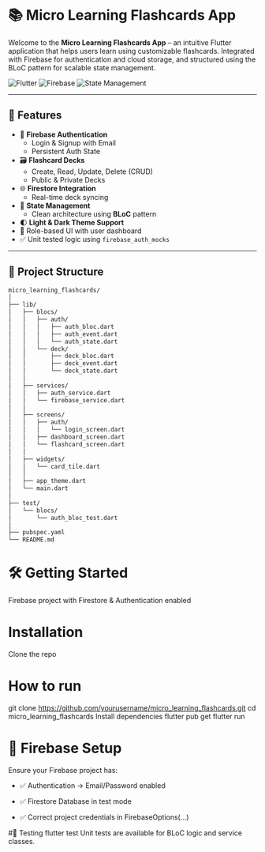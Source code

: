 # 📚 Micro Learning Flashcards App

Welcome to the **Micro Learning Flashcards App** – an intuitive Flutter application that helps users learn using customizable flashcards. Integrated with Firebase for authentication and cloud storage, and structured using the BLoC pattern for scalable state management.

![Flutter](https://img.shields.io/badge/Flutter-3.10-blue?logo=flutter)
![Firebase](https://img.shields.io/badge/Firebase-Backend-orange?logo=firebase)
![State Management](https://img.shields.io/badge/BLoC-Clean%20Architecture-purple?logo=dart)

---

## 🚀 Features

- 🔐 **Firebase Authentication**
  - Login & Signup with Email
  - Persistent Auth State
- 🗃️ **Flashcard Decks**
  - Create, Read, Update, Delete (CRUD)
  - Public & Private Decks
- 🌐 **Firestore Integration**
  - Real-time deck syncing
- 🧠 **State Management**
  - Clean architecture using **BLoC** pattern
- 🌓 **Light & Dark Theme Support**
- 👥 Role-based UI with user dashboard
- ✅ Unit tested logic using `firebase_auth_mocks`

---

## 📁 Project Structure

```bash
micro_learning_flashcards/
│
├── lib/
│   ├── blocs/
│   │   ├── auth/
│   │   │   ├── auth_bloc.dart
│   │   │   ├── auth_event.dart
│   │   │   └── auth_state.dart
│   │   └── deck/
│   │       ├── deck_bloc.dart
│   │       ├── deck_event.dart
│   │       └── deck_state.dart
│   │
│   ├── services/
│   │   ├── auth_service.dart
│   │   └── firebase_service.dart
│   │
│   ├── screens/
│   │   ├── auth/
│   │   │   └── login_screen.dart
│   │   ├── dashboard_screen.dart
│   │   └── flashcard_screen.dart
│   │
│   ├── widgets/
│   │   └── card_tile.dart
│   │
│   ├── app_theme.dart
│   └── main.dart
│
├── test/
│   └── blocs/
│       └── auth_bloc_test.dart
│
├── pubspec.yaml
└── README.md

```

# 🛠️ Getting Started


Firebase project with Firestore & Authentication enabled

# Installation
Clone the repo


# How to run
git clone https://github.com/yourusername/micro_learning_flashcards.git
cd micro_learning_flashcards
Install dependencies
flutter pub get
flutter run


# 🔐 Firebase Setup
Ensure your Firebase project has:

- ✅ Authentication → Email/Password enabled

- ✅ Firestore Database in test mode

- ✅ Correct project credentials in FirebaseOptions(...)

#🧪 Testing
flutter test
Unit tests are available for BLoC logic and service classes.





